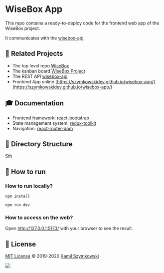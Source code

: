 # WiseBox App

This repo contains a ready-to-deploy code for the frontend web app of the WiseBox project.

It communicates with the [wisebox-api](https://github.com/SzymkowskiDev/wisebox-api).

## 🔗 Related Projects

- The top level repo [WiseBox](https://github.com/SzymkowskiDev/WiseBox)
- The kanban board [WiseBox Project](https://github.com/users/SzymkowskiDev/projects/7/views/1)
- The REST API [wisebox-api](https://github.com/SzymkowskiDev/wisebox-api)
- Frontend App online [https://szymkowskidev.github.io/wisebox-app/](https://szymkowskidev.github.io/wisebox-app/)

## 🎓 Documentation

- Frontend framework: [react-bootstrap](https://react-bootstrap.github.io/getting-started/introduction)
- State management system: [redux-toolkit](https://redux-toolkit.js.org/rtk-query/overview)
- Navigation: [react-router-dom](https://v5.reactrouter.com/web/guides/quick-start)

## 📂 Directory Structure

Sth

## 🚀 How to run

### How to run locally?

``npm install``

``npm run dev``

### How to access on the web?

Open http://127.0.0.1:5173/ with your browser to see the result.

## 📄 License

[MIT License](https://choosealicense.com/licenses/mit/) ©️ 2019-2020 [Kamil Szymkowski](https://github.com/SzymkowskiDev "Get in touch!")

[![](https://img.shields.io/badge/license-MIT-green?style=plastic)](https://choosealicense.com/licenses/mit/)
